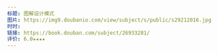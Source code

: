 ```yaml
---
标题: 图解设计模式
图片: https://img9.doubanio.com/view/subject/s/public/s29212016.jpg
时时: 
链接: https://book.douban.com/subject/26933281/
评价: 6.0★★★★
---
```


